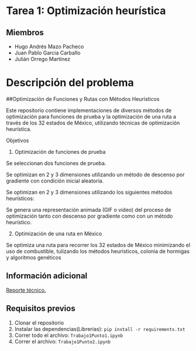 # Tarea 1: Optimización heurística 


## Miembros
- Hugo Andrés Mazo Pacheco
- Juan Pablo Garcia Carballo
- Julián Orrego Martínez
  
# Descripción del problema

##Optimización de Funciones y Rutas con Métodos Heurísticos

Este repositorio contiene implementaciones de diversos métodos de optimización para funciones de prueba y la optimización de una ruta a través de los 32 estados de México, utilizando técnicas de optimización heurística.

Objetivos

1. Optimización de funciones de prueba

Se seleccionan dos funciones de prueba.

Se optimizan en 2 y 3 dimensiones utilizando un método de descenso por gradiente con condición inicial aleatoria.

Se optimizan en 2 y 3 dimensiones utilizando los siguientes métodos heurísticos:

Se genera una representación animada (GIF o video) del proceso de optimización tanto con descenso por gradiente como con un método heurístico.

2. Optimización de una ruta en México

Se optimiza una ruta para recorrer los 32 estados de México minimizando el uso de combustible, tulizando los métodos heurísticos, colonia de hormigas y algoritmos genéticos

## Información adicional

[Reporte técnico.](https://fern-coyote-4ae.notion.site/Reporte-T-cnico-Trabajo-01-14e6e16e98e2805487e9e1a35da58c49?pvs=73)

## Requisitos previos

1. Clonar el repositorio
2. Instalar las dependencias(Librerias): ```pip install -r requirements.txt ```
3. Correr todo el archivo: ```Trabajo1Punto1.ipynb```
4. Correr el archivo: ```Trabajo1Punto2.ipynb```


